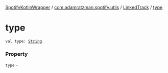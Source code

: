 [SpotifyKotlinWrapper](../../index.md) / [com.adamratzman.spotify.utils](../index.md) / [LinkedTrack](index.md) / [type](./type.md)

# type

`val type: `[`String`](https://kotlinlang.org/api/latest/jvm/stdlib/kotlin/-string/index.html)

### Property

`type` - 